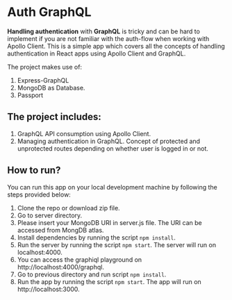 # Auth GraphQL

**Handling authentication** with **GraphQL** is tricky and can be hard to implement if you are not familiar with the auth-flow when working with Apollo Client. This is a simple app which covers all the concepts of handling authentication in React apps using Apollo Client and GraphQL.

The project makes use of:
1. Express-GraphQL
2. MongoDB as Database.
3. Passport

## The project includes:
1. GraphQL API consumption using Apollo Client.
2. Managing authentication in GraphQL. Concept of protected and unprotected routes depending on whether user is logged in or not.

## How to run?
You can run this app on your local development machine by following the steps provided below:

1. Clone the repo or download zip file.
2. Go to server directory.
3. Please insert your MongoDB URI in server.js file. The URI can be accessed from MongDB atlas.
4. Install dependencies by running the script `npm install`.
5. Run the server by running the script `npm start`. The server will run on localhost:4000.
6. You can access the graphiql playground on http://localhost:4000/graphql.
7. Go to previous directory and run script `npm install`.
8. Run the app by running the script `npm start`. The app will run on http://localhost:3000.

